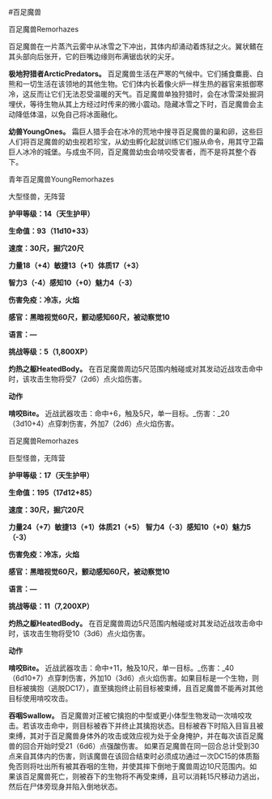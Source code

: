 #百足魔兽

百足魔兽Remorhazes

百足魔兽在一片蒸汽云雾中从冰雪之下冲出，其体内却涌动着炼狱之火。翼状鳍在其头部向后张开，它的巨嘴边缘则布满锯齿状的尖牙。

**极地狩猎者ArcticPredators。** 百足魔兽生活在严寒的气候中。它们捕食麋鹿、白熊和一切生活在该领地的其他生物。它们体内长着像火炉一样生热的器官来抵御寒冷，这反而让它们无法忍受温暖的天气。百足魔兽单独狩猎时，会在冰雪深处掘洞埋伏，等待生物从其上方经过时传来的微小震动。隐藏冰雪之下时，百足魔兽会主动降低体温，以免自己将冰面融化。

**幼兽YoungOnes。** 霜巨人猎手会在冰冷的荒地中搜寻百足魔兽的巢和卵，这些巨人们将百足魔兽的幼虫视若珍宝，从幼虫孵化起就训练它们服从命令，用其守卫霜巨人冰冷的城堡。与成虫不同，百足魔兽幼虫会啃咬受害者，而不是将其整个吞下。

青年百足魔兽YoungRemorhazes

大型怪兽，无阵营

**护甲等级：14（天生护甲）**

**生命值：93（11d10+33）**

**速度：30尺，掘穴20尺**

**力量18（+4）敏捷13（+1）体质17（+3）**

**智力3（-4）感知10（+0）魅力4（-3）**

**伤害免疫：冷冻，火焰**

**感官：黑暗视觉60尺，颤动感知60尺，被动察觉10**

**语言：—**

**挑战等级：5（1,800XP）**

**灼热之躯HeatedBody。** 在百足魔兽周边5尺范围内触碰或对其发动近战攻击命中时，该攻击生物将受7（2d6）点火焰伤害。

**动作**

**啃咬Bite。** 近战武器攻击：命中+6，触及5尺，单一目标。_伤害：_20（3d10+4）点穿刺伤害，外加7（2d6）点火焰伤害。

百足魔兽Remorhazes

巨型怪兽，无阵营

**护甲等级：17（天生护甲）**

**生命值：195（17d12+85）**

**速度：30尺，掘穴20尺**

**力量24（+7）敏捷13（+1）体质21（+5）**
**智力4（-3）感知10（+0）魅力5（-3）**

**伤害免疫：冷冻，火焰**

**感官：黑暗视觉60尺，颤动感知60尺，被动察觉10**

**语言：—**

**挑战等级：11（7,200XP）**

**灼热之躯HeatedBody。** 在百足魔兽周边5尺范围内触碰或对其发动近战攻击命中时，该攻击生物将受10（3d6）点火焰伤害。

**动作**

**啃咬Bite。** 近战武器攻击：命中+11，触及10尺，单一目标。_伤害：_40（6d10+7）点穿刺伤害，外加10（3d6）点火焰伤害。如果目标是一个生物，则目标被擒抱（逃脱DC17），直至擒抱终止前目标被束缚，且百足魔兽不能再对其他目标使用啃咬攻击。

**吞咽Swallow。** 百足魔兽对正被它擒抱的中型或更小体型生物发动一次啃咬攻击。若该攻击命中，则目标被吞下并终止其擒抱状态。目标被吞下时陷入目盲且被束缚，其对于百足魔兽身体外的攻击或效应视为处于全身掩护，并在每次该百足魔兽的回合开始时受21（6d6）点强酸伤害。
如果百足魔兽在同一回合总计受到30点来自其体内的伤害，则该魔兽在该回合结束时必须成功通过一次DC15的体质豁免否则将吐出所有被其吞咽的生物，并使其摔下倒地于魔兽周边10尺范围内。如果该百足魔兽死亡，则被吞下的生物将不再受束缚，且可以消耗15尺移动力逃出，然后在尸体旁现身并陷入倒地状态。

